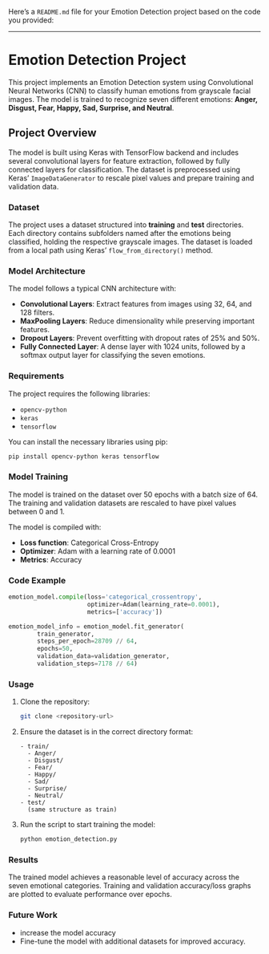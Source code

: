 Here’s a `README.md` file for your Emotion Detection project based on the code you provided:

---

# Emotion Detection Project

This project implements an Emotion Detection system using Convolutional Neural Networks (CNN) to classify human emotions from grayscale facial images. The model is trained to recognize seven different emotions: **Anger, Disgust, Fear, Happy, Sad, Surprise, and Neutral**.

## Project Overview

The model is built using Keras with TensorFlow backend and includes several convolutional layers for feature extraction, followed by fully connected layers for classification. The dataset is preprocessed using Keras’ `ImageDataGenerator` to rescale pixel values and prepare training and validation data.

### Dataset

The project uses a dataset structured into **training** and **test** directories. Each directory contains subfolders named after the emotions being classified, holding the respective grayscale images. The dataset is loaded from a local path using Keras’ `flow_from_directory()` method.

### Model Architecture

The model follows a typical CNN architecture with:

- **Convolutional Layers**: Extract features from images using 32, 64, and 128 filters.
- **MaxPooling Layers**: Reduce dimensionality while preserving important features.
- **Dropout Layers**: Prevent overfitting with dropout rates of 25% and 50%.
- **Fully Connected Layer**: A dense layer with 1024 units, followed by a softmax output layer for classifying the seven emotions.

### Requirements

The project requires the following libraries:
- `opencv-python`
- `keras`
- `tensorflow`

You can install the necessary libraries using pip:

```bash
pip install opencv-python keras tensorflow
```

### Model Training

The model is trained on the dataset over 50 epochs with a batch size of 64. The training and validation datasets are rescaled to have pixel values between 0 and 1.

The model is compiled with:
- **Loss function**: Categorical Cross-Entropy
- **Optimizer**: Adam with a learning rate of 0.0001
- **Metrics**: Accuracy

### Code Example

```python
emotion_model.compile(loss='categorical_crossentropy', 
                      optimizer=Adam(learning_rate=0.0001), 
                      metrics=['accuracy'])

emotion_model_info = emotion_model.fit_generator(
        train_generator,
        steps_per_epoch=28709 // 64,
        epochs=50,
        validation_data=validation_generator,
        validation_steps=7178 // 64)
```

### Usage

1. Clone the repository:
   ```bash
   git clone <repository-url>
   ```
2. Ensure the dataset is in the correct directory format:
   ```
   - train/
     - Anger/
     - Disgust/
     - Fear/
     - Happy/
     - Sad/
     - Surprise/
     - Neutral/
   - test/
     (same structure as train)
   ```
3. Run the script to start training the model:
   ```bash
   python emotion_detection.py
   ```

### Results

The trained model achieves a reasonable level of accuracy across the seven emotional categories. Training and validation accuracy/loss graphs are plotted to evaluate performance over epochs.

### Future Work

- increase the model accuracy
- Fine-tune the model with additional datasets for improved accuracy.



